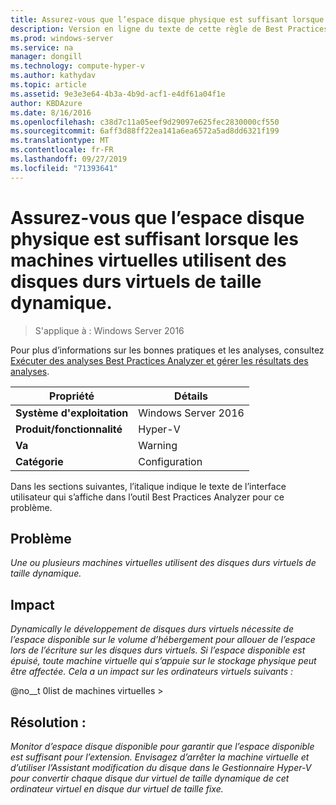 ```yaml
---
title: Assurez-vous que l’espace disque physique est suffisant lorsque les machines virtuelles utilisent des disques durs virtuels de taille dynamique.
description: Version en ligne du texte de cette règle de Best Practices Analyzer.
ms.prod: windows-server
ms.service: na
manager: dongill
ms.technology: compute-hyper-v
ms.author: kathydav
ms.topic: article
ms.assetid: 9e3e3e64-4b3a-4b9d-acf1-e4df61a04f1e
author: KBDAzure
ms.date: 8/16/2016
ms.openlocfilehash: c38d7c11a05eef9d29097e625fec2830000cf550
ms.sourcegitcommit: 6aff3d88ff22ea141a6ea6572a5ad8dd6321f199
ms.translationtype: MT
ms.contentlocale: fr-FR
ms.lasthandoff: 09/27/2019
ms.locfileid: "71393641"
---
```

# <a name="ensure-sufficient-physical-disk-space-is-available-when-virtual-machines-use-dynamically-expanding-virtual-hard-disks"></a>Assurez-vous que l’espace disque physique est suffisant lorsque les machines virtuelles utilisent des disques durs virtuels de taille dynamique.

>S'applique à : Windows Server 2016

Pour plus d’informations sur les bonnes pratiques et les analyses, consultez [Exécuter des analyses Best Practices Analyzer et gérer les résultats des analyses](https://go.microsoft.com/fwlink/p/?LinkID=223177).  
  
|Propriété|Détails|  
|-|-|  
|**Système d'exploitation**|Windows Server 2016|  
|**Produit/fonctionnalité**|Hyper-V|  
|**Va**|Warning|  
|**Catégorie**|Configuration|  
  
Dans les sections suivantes, l’italique indique le texte de l’interface utilisateur qui s’affiche dans l’outil Best Practices Analyzer pour ce problème.  
  
## <a name="issue"></a>Problème  
*Une ou plusieurs machines virtuelles utilisent des disques durs virtuels de taille dynamique.*  
  
## <a name="impact"></a>Impact  
*Dynamically le développement de disques durs virtuels nécessite de l’espace disponible sur le volume d’hébergement pour allouer de l’espace lors de l’écriture sur les disques durs virtuels. Si l’espace disponible est épuisé, toute machine virtuelle qui s’appuie sur le stockage physique peut être affectée. Cela a un impact sur les ordinateurs virtuels suivants :*  
  
@no__t 0list de machines virtuelles >  
  
## <a name="resolution"></a>Résolution :  
*Monitor d’espace disque disponible pour garantir que l’espace disponible est suffisant pour l’extension. Envisagez d’arrêter la machine virtuelle et d’utiliser l’Assistant modification du disque dans le Gestionnaire Hyper-V pour convertir chaque disque dur virtuel de taille dynamique de cet ordinateur virtuel en disque dur virtuel de taille fixe.*  
  


